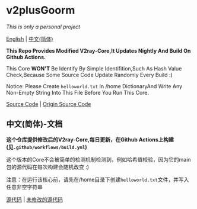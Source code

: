 # v2plusGoorm

*This is only a personal project*

[English](#v2plusGoorm) | [中文(简体)](#中文(简体)-文档)

**This Repo Provides Modified V2ray-Core,It Updates Nightly And Build On Github Actions.**

This Core **WON'T** Be Identify By Simple Identifition,Such As Hash Value Check,Because Some Source Code Update Randomly Every Build :)

Notice: Please Create `helloworld.txt`  In /home DictionaryAnd Write Any Non-Empty String Into This File Before You Run This Core.

[Source Code](https://github.com/ShadowObj/v2plusGoorm/raw/main/v2ray-core-source.tar.gz) | [Origin Source Code](https://github.com/v2fly/v2ray-core/)

## 中文(简体)-文档

**这个仓库提供修改后的V2ray-Core,每日更新，在Github Actions上构建(见`.github/workflows/build.yml`)**

这个版本的Core不会被简单的检测机制检测到，例如哈希值校验，因为它的main包的源代码在每次构建会随机改变 :)

注意：在运行该核心前，请先在/home目录下创建`helloworld.txt`文件，并写入任意非空字符串

[源代码](https://github.com/ShadowObj/v2plusGoorm/raw/main/v2ray-core-source.tar.gz) | [未修改的源代码](https://github.com/v2fly/v2ray-core/)

